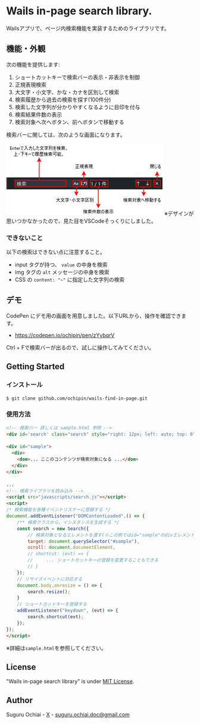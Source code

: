 
Wails in-page search library.
===
Wailsアプリで、ページ内検索機能を実装するためのライブラリです。

## 機能・外観
次の機能を提供します:

1. ショートカットキーで検索バーの表示・非表示を制御
2. 正規表現検索
3. 大文字・小文字、かな・カナを区別して検索
4. 検索履歴から過去の検索を探す(100件分)
5. 検索した文字列が分かりやすくなるように目印を付与
6. 検索結果件数の表示
7. 検索対象へ次へボタン、前へボタンで移動する

検索バーに関しては、次のような画面になります。 

![](documents/image.png)
※デザインが思いつかなかったので、見た目をVSCodeそっくりにしました。

### できないこと
以下の検索はできない点に注意すること。

* input タグが持つ、 `value` の中身を検索
* img タグの `alt` メッセージの中身を検索
* CSS の `content: "~"` に指定した文字列の検索

## デモ
CodePen にデモ用の画面を用意しました。以下URLから、操作を確認できます。

 * https://codepen.io/ochipin/pen/zYybqrV

Ctrl + Fで検索バーが出るので、試しに操作してみてください。

## Getting Started

### インストール

```
$ git clone github.com/ochipin/wails-find-in-page.git
```

### 使用方法
```html
<!-- 検索バー 詳しくは sample.html 参照 -->
<div id='search' class="search" style="right: 12px; left: auto; top: 0">...</div>

<div id="sample">
  <div>
    <dom>... ここのコンテンツが検索対象になる ...</dom>
  </div>
</div>

...
<!-- 検索ライブラリを読み込み -->
<script src="javascripts/search.js"></script>
<script>
/* 検索機能を各種イベントリスナーに登録する */
document.addEventListener("DOMContentLoaded",() => {
    /** 検索クラスから、インスタンスを生成する */
    const search = new Search({
        // 検索対象となるエレメントを渡す(※この例ではid="sample"のdivエレメントを渡している)
        target: document.querySelector("#sample"),
        scroll: document.documentElement,
        // shortcut: (evt) => {
        //     ... ショートカットキーの登録を変更することもできる
        // }
    });
    // リサイズイベントに対応する
    document.body.onresize = () => {
        search.resize();
    }
    // ショートカットキーを登録する
    addEventListener("keydown", (evt) => {
        search.shortcut(evt);
    });
});
</script>
```
※詳細は`sample.html`を参照してください。

## License

"Wails in-page search library" is under [MIT License](https://en.wikipedia.org/wiki/MIT_License).

## Author

Suguru Ochiai - [X](https://twitter.com/ochipin3) - suguru.ochiai.doc@gmail.com
